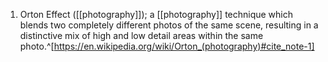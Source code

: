 1. Orton Effect ([[photography]]); a [[photography]] technique which blends two completely different photos of the same scene, resulting in a distinctive mix of high and low detail areas within the same photo.^[https://en.wikipedia.org/wiki/Orton_(photography)#cite_note-1]